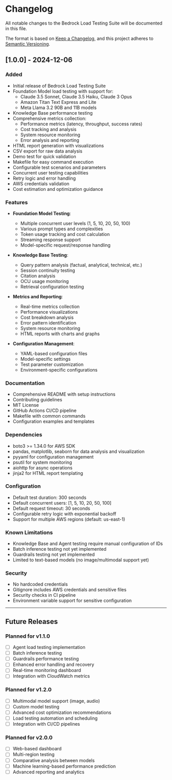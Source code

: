 # Changelog

All notable changes to the Bedrock Load Testing Suite will be documented in this file.

The format is based on [Keep a Changelog](https://keepachangelog.com/en/1.0.0/),
and this project adheres to [Semantic Versioning](https://semver.org/spec/v2.0.0.html).

## [1.0.0] - 2024-12-06

### Added
- Initial release of Bedrock Load Testing Suite
- Foundation Model load testing with support for:
  - Claude 3.5 Sonnet, Claude 3.5 Haiku, Claude 3 Opus
  - Amazon Titan Text Express and Lite
  - Meta Llama 3.2 90B and 11B models
- Knowledge Base performance testing
- Comprehensive metrics collection:
  - Performance metrics (latency, throughput, success rates)
  - Cost tracking and analysis
  - System resource monitoring
  - Error analysis and reporting
- HTML report generation with visualizations
- CSV export for raw data analysis
- Demo test for quick validation
- Makefile for easy command execution
- Configurable test scenarios and parameters
- Concurrent user testing capabilities
- Retry logic and error handling
- AWS credentials validation
- Cost estimation and optimization guidance

### Features
- **Foundation Model Testing**:
  - Multiple concurrent user levels (1, 5, 10, 20, 50, 100)
  - Various prompt types and complexities
  - Token usage tracking and cost calculation
  - Streaming response support
  - Model-specific request/response handling

- **Knowledge Base Testing**:
  - Query pattern analysis (factual, analytical, technical, etc.)
  - Session continuity testing
  - Citation analysis
  - OCU usage monitoring
  - Retrieval configuration testing

- **Metrics and Reporting**:
  - Real-time metrics collection
  - Performance visualizations
  - Cost breakdown analysis
  - Error pattern identification
  - System resource monitoring
  - HTML reports with charts and graphs

- **Configuration Management**:
  - YAML-based configuration files
  - Model-specific settings
  - Test parameter customization
  - Environment-specific configurations

### Documentation
- Comprehensive README with setup instructions
- Contributing guidelines
- MIT License
- GitHub Actions CI/CD pipeline
- Makefile with common commands
- Configuration examples and templates

### Dependencies
- boto3 >= 1.34.0 for AWS SDK
- pandas, matplotlib, seaborn for data analysis and visualization
- pyyaml for configuration management
- psutil for system monitoring
- aiohttp for async operations
- jinja2 for HTML report templating

### Configuration
- Default test duration: 300 seconds
- Default concurrent users: [1, 5, 10, 20, 50, 100]
- Default request timeout: 30 seconds
- Configurable retry logic with exponential backoff
- Support for multiple AWS regions (default: us-east-1)

### Known Limitations
- Knowledge Base and Agent testing require manual configuration of IDs
- Batch inference testing not yet implemented
- Guardrails testing not yet implemented
- Limited to text-based models (no image/multimodal support yet)

### Security
- No hardcoded credentials
- Gitignore includes AWS credentials and sensitive files
- Security checks in CI pipeline
- Environment variable support for sensitive configuration

---

## Future Releases

### Planned for v1.1.0
- [ ] Agent load testing implementation
- [ ] Batch inference testing
- [ ] Guardrails performance testing
- [ ] Enhanced error handling and recovery
- [ ] Real-time monitoring dashboard
- [ ] Integration with CloudWatch metrics

### Planned for v1.2.0
- [ ] Multimodal model support (image, audio)
- [ ] Custom model testing
- [ ] Advanced cost optimization recommendations
- [ ] Load testing automation and scheduling
- [ ] Integration with CI/CD pipelines

### Planned for v2.0.0
- [ ] Web-based dashboard
- [ ] Multi-region testing
- [ ] Comparative analysis between models
- [ ] Machine learning-based performance prediction
- [ ] Advanced reporting and analytics
